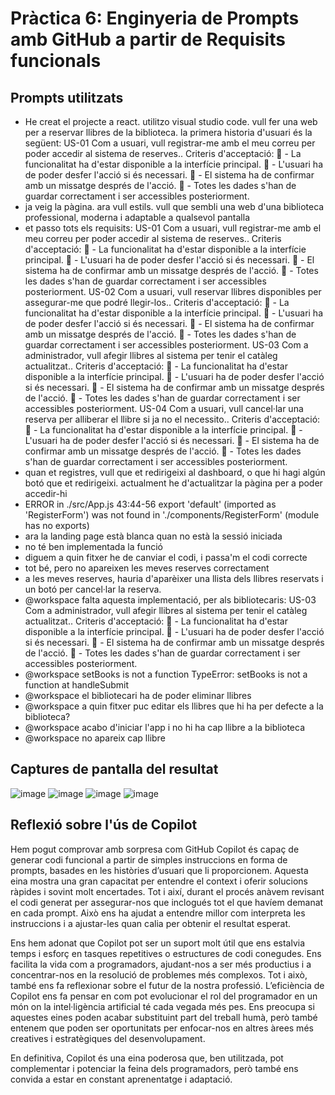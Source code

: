 
# Pràctica 6: Enginyeria de Prompts amb GitHub a partir de Requisits funcionals


## Prompts utilitzats
  * He creat el projecte a react. utilitzo visual studio code. vull fer una web per a reservar llibres de la biblioteca. la primera historia d'usuari és la següent: US-01
Com a usuari, vull registrar-me amb el meu correu per poder accedir al sistema de reserves..
Criteris d'acceptació:
 - La funcionalitat ha d'estar disponible a la interfície principal.
 - L'usuari ha de poder desfer l'acció si és necessari.
 - El sistema ha de confirmar amb un missatge després de l'acció.
 - Totes les dades s'han de guardar correctament i ser accessibles posteriorment. 
  * ja veig la pàgina. ara vull estils. vull que sembli una web d'una biblioteca professional, moderna i adaptable a qualsevol pantalla
  * et passo tots els requisits: US-01
Com a usuari, vull registrar-me amb el meu correu per poder accedir al sistema de reserves..
Criteris d'acceptació:
 - La funcionalitat ha d'estar disponible a la interfície principal.
 - L'usuari ha de poder desfer l'acció si és necessari.
 - El sistema ha de confirmar amb un missatge després de l'acció.
 - Totes les dades s'han de guardar correctament i ser accessibles posteriorment.
US-02
Com a usuari, vull reservar llibres disponibles per assegurar-me que podré llegir-los..
Criteris d'acceptació:
 - La funcionalitat ha d'estar disponible a la interfície principal.
 - L'usuari ha de poder desfer l'acció si és necessari.
 - El sistema ha de confirmar amb un missatge després de l'acció.
 - Totes les dades s'han de guardar correctament i ser accessibles posteriorment.
US-03
Com a administrador, vull afegir llibres al sistema per tenir el catàleg actualitzat..
Criteris d'acceptació:
 - La funcionalitat ha d'estar disponible a la interfície principal.
 - L'usuari ha de poder desfer l'acció si és necessari.
 - El sistema ha de confirmar amb un missatge després de l'acció.
 - Totes les dades s'han de guardar correctament i ser accessibles posteriorment. 
US-04
Com a usuari, vull cancel·lar una reserva per alliberar el llibre si ja no el necessito..
Criteris d'acceptació:
 - La funcionalitat ha d'estar disponible a la interfície principal.
 - L'usuari ha de poder desfer l'acció si és necessari.
 - El sistema ha de confirmar amb un missatge després de l'acció.
 - Totes les dades s'han de guardar correctament i ser accessibles posteriorment.
  * quan et registres, vull que et redirigeixi al dashboard, o que hi hagi algún botó que et redirigeixi. actualment he d'actualitzar la pàgina per a poder accedir-hi
  * ERROR in ./src/App.js 43:44-56
export 'default' (imported as 'RegisterForm') was not found in './components/RegisterForm' (module has no exports)
  * ara la landing page està blanca quan no està la sessió iniciada
  * no té ben implementada la funció 
  * diguem a quin fitxer he de canviar el codi, i passa'm el codi correcte
  * tot bé, pero no apareixen les meves reserves correctament
  * a les meves reserves, hauria d'aparèixer una llista dels llibres reservats i un botó per cancel·lar la reserva.
  * @workspace falta aquesta implementació, per als bibliotecaris: US-03
Com a administrador, vull afegir llibres al sistema per tenir el catàleg actualitzat..
Criteris d'acceptació:
 - La funcionalitat ha d'estar disponible a la interfície principal.
 - L'usuari ha de poder desfer l'acció si és necessari.
 - El sistema ha de confirmar amb un missatge després de l'acció.
 - Totes les dades s'han de guardar correctament i ser accessibles posteriorment.
  * @workspace setBooks is not a function
TypeError: setBooks is not a function
at handleSubmit
  * @workspace el bibliotecari ha de poder eliminar llibres
  * @workspace a quin fitxer puc editar els llibres que hi ha per defecte a la biblioteca?
  * @workspace acabo d'iniciar l'app i no hi ha cap llibre a la biblioteca
  * @workspace no apareix cap llibre


## Captures de pantalla del resultat
![image](https://github.com/user-attachments/assets/0745c66e-e34b-4519-8576-8e71b6594da3)
![image](https://github.com/user-attachments/assets/6a81e4ba-4a09-4cd9-817c-5c1db27159ff)
![image](https://github.com/user-attachments/assets/49c4084a-1191-4df7-b5e7-c7eaa2eeda8e)
![image](https://github.com/user-attachments/assets/5378c787-2664-4d40-980b-a61c8040530a)











## Reflexió sobre l'ús de Copilot
Hem pogut comprovar amb sorpresa com GitHub Copilot és capaç de generar codi funcional a partir de simples instruccions en forma de prompts, basades en les històries d’usuari que li proporcionem. Aquesta eina mostra una gran capacitat per entendre el context i oferir solucions ràpides i sovint molt encertades.
Tot i així, durant el procés anàvem revisant el codi generat per assegurar-nos que inclogués tot el que havíem demanat en cada prompt. Això ens ha ajudat a entendre millor com interpreta les instruccions i a ajustar-les quan calia per obtenir el resultat esperat.

Ens hem adonat que Copilot pot ser un suport molt útil que ens estalvia temps i esforç en tasques repetitives o estructures de codi conegudes. Ens facilita la vida com a programadors, ajudant-nos a ser més productius i a concentrar-nos en la resolució de problemes més complexos.
Tot i això, també ens fa reflexionar sobre el futur de la nostra professió. L’eficiència de Copilot ens fa pensar en com pot evolucionar el rol del programador en un món on la intel·ligència artificial té cada vegada més pes. Ens preocupa si aquestes eines poden acabar substituint part del treball humà, però també entenem que poden ser oportunitats per enfocar-nos en altres àrees més creatives i estratègiques del desenvolupament.

En definitiva, Copilot és una eina poderosa que, ben utilitzada, pot complementar i potenciar la feina dels programadors, però també ens convida a estar en constant aprenentatge i adaptació.



